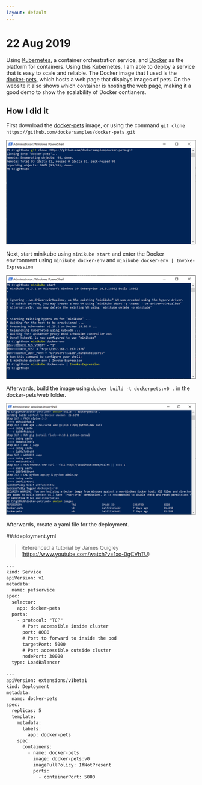 ```yaml
---
layout: default
---
```

# 22 Aug 2019

Using [Kubernetes](https://kubernetes.io/), a container orchestration service, and [Docker](https://www.docker.com/) as the platform for containers. Using this Kubernetes, I am able to deploy a service that is easy to scale and reliable. The Docker image that I used is the [docker-pets](https://github.com/dockersamples/docker-pets), which hosts a web page that displays images of pets. On the website it also shows which container is hosting the web page, making it a good demo to show the scalability of Docker contianers. 

## How I did it
First download the [docker-pets](https://github.com/dockersamples/docker-pets) image, or using the command `git clone https://github.com/dockersamples/docker-pets.git`

![Executing Command](../assets/images/22082019/docker-pets-clone.PNG)

Next, start minikube using `minikube start` and enter the Docker environment using `minikube docker-env` and `minikube docker-env | Invoke-Expression`

![Executing Command](../assets/images/22082019/minikube-start.PNG)

Afterwards, build the image using `docker build -t dockerpets:v0 .` in the docker-pets/web folder. 

![Executing Command](../assets/images/22082019/create-image.PNG)

Afterwards, create a yaml file for the deployment.

###deployment.yml
> Referenced a tutorial by James Quigley (https://www.youtube.com/watch?v=1xo-0gCVhTU)

```
---
kind: Service
apiVersion: v1
metadata:
  name: petservice
spec:
  selector:
    app: docker-pets
  ports:
    - protocol: "TCP"
      # Port accessible inside cluster
      port: 8080
      # Port to forward to inside the pod
      targetPort: 5000
      # Port accessible outside cluster
      nodePort: 30000
  type: LoadBalancer

---
apiVersion: extensions/v1beta1
kind: Deployment
metadata:
  name: docker-pets
spec:
  replicas: 5
  template:
    metadata:
      labels:
        app: docker-pets
    spec:
      containers:
        - name: docker-pets
          image: docker-pets:v0
          imagePullPolicy: IfNotPresent
          ports:
            - containerPort: 5000
```